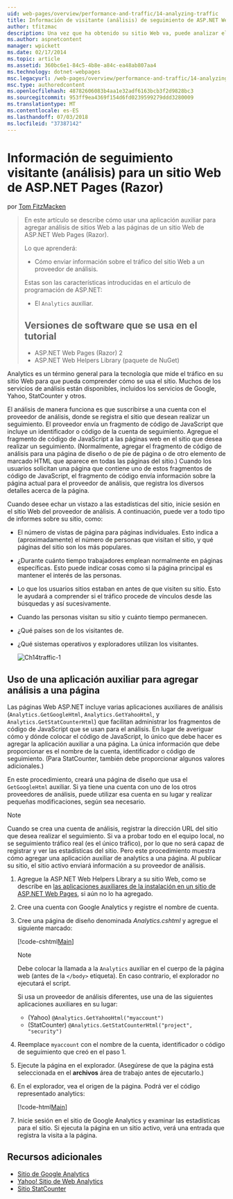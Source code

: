 ```yaml
---
uid: web-pages/overview/performance-and-traffic/14-analyzing-traffic
title: Información de visitante (análisis) de seguimiento de ASP.NET Web Pages (Razor) sitio | Microsoft Docs
author: tfitzmac
description: Una vez que ha obtenido su sitio Web va, puede analizar el tráfico del sitio Web.
ms.author: aspnetcontent
manager: wpickett
ms.date: 02/17/2014
ms.topic: article
ms.assetid: 360bc6e1-84c5-4b8e-a84c-ea48ab807aa4
ms.technology: dotnet-webpages
msc.legacyurl: /web-pages/overview/performance-and-traffic/14-analyzing-traffic
msc.type: authoredcontent
ms.openlocfilehash: 48782606083b4aa1e32adf6163bcb3f2d9828bc3
ms.sourcegitcommit: 953ff9ea4369f154d6fd0239599279ddd3280009
ms.translationtype: MT
ms.contentlocale: es-ES
ms.lasthandoff: 07/03/2018
ms.locfileid: "37387142"
---
```

<a name="tracking-visitor-information-analytics-for-an-aspnet-web-pages-razor-site"></a>Información de seguimiento visitante (análisis) para un sitio Web de ASP.NET Pages (Razor)
====================
por [Tom FitzMacken](https://github.com/tfitzmac)

> En este artículo se describe cómo usar una aplicación auxiliar para agregar análisis de sitios Web a las páginas de un sitio Web de ASP.NET Web Pages (Razor).
> 
> Lo que aprenderá:
> 
> - Cómo enviar información sobre el tráfico del sitio Web a un proveedor de análisis.
> 
> Estas son las características introducidas en el artículo de programación de ASP.NET:
> 
> - El `Analytics` auxiliar.
>   
> 
> ## <a name="software-versions-used-in-the-tutorial"></a>Versiones de software que se usa en el tutorial
> 
> 
> - ASP.NET Web Pages (Razor) 2
> - ASP.NET Web Helpers Library (paquete de NuGet)


Analytics es un término general para la tecnología que mide el tráfico en su sitio Web para que pueda comprender cómo se usa el sitio. Muchos de los servicios de análisis están disponibles, incluidos los servicios de Google, Yahoo, StatCounter y otros.

El análisis de manera funciona es que suscribirse a una cuenta con el proveedor de análisis, donde se registra el sitio que desean realizar un seguimiento. El proveedor envía un fragmento de código de JavaScript que incluye un identificador o código de la cuenta de seguimiento. Agregue el fragmento de código de JavaScript a las páginas web en el sitio que desea realizar un seguimiento. (Normalmente, agregar el fragmento de código de análisis para una página de diseño o de pie de página o de otro elemento de marcado HTML que aparece en todas las páginas del sitio.) Cuando los usuarios solicitan una página que contiene uno de estos fragmentos de código de JavaScript, el fragmento de código envía información sobre la página actual para el proveedor de análisis, que registra los diversos detalles acerca de la página.

Cuando desee echar un vistazo a las estadísticas del sitio, inicie sesión en el sitio Web del proveedor de análisis. A continuación, puede ver a todo tipo de informes sobre su sitio, como:

- El número de vistas de página para páginas individuales. Esto indica a (aproximadamente) el número de personas que visitan el sitio, y qué páginas del sitio son los más populares.
- ¿Durante cuánto tiempo trabajadores emplean normalmente en páginas específicas. Esto puede indicar cosas como si la página principal es mantener el interés de las personas.
- Lo que los usuarios sitios estaban en antes de que visiten su sitio. Esto le ayudará a comprender si el tráfico procede de vínculos desde las búsquedas y así sucesivamente.
- Cuando las personas visitan su sitio y cuánto tiempo permanecen.
- ¿Qué países son de los visitantes de.
- ¿Qué sistemas operativos y exploradores utilizan los visitantes.

    ![Ch14traffic-1](14-analyzing-traffic/_static/image1.jpg)

## <a name="using-a-helper-to-add-analytics-to-a-page"></a>Uso de una aplicación auxiliar para agregar análisis a una página

Las páginas Web ASP.NET incluye varias aplicaciones auxiliares de análisis (`Analytics.GetGoogleHtml`, `Analytics.GetYahooHtml`, y `Analytics.GetStatCounterHtml`) que facilitan administrar los fragmentos de código de JavaScript que se usan para el análisis. En lugar de averiguar cómo y dónde colocar el código de JavaScript, lo único que debe hacer es agregar la aplicación auxiliar a una página. La única información que debe proporcionar es el nombre de la cuenta, identificador o código de seguimiento. (Para StatCounter, también debe proporcionar algunos valores adicionales.)

En este procedimiento, creará una página de diseño que usa el `GetGoogleHtml` auxiliar. Si ya tiene una cuenta con uno de los otros proveedores de análisis, puede utilizar esa cuenta en su lugar y realizar pequeñas modificaciones, según sea necesario.

> [!NOTE]
> Cuando se crea una cuenta de análisis, registrar la dirección URL del sitio que desea realizar el seguimiento. Si va a probar todo en el equipo local, no se seguimiento tráfico real (es el único tráfico), por lo que no será capaz de registrar y ver las estadísticas del sitio. Pero este procedimiento muestra cómo agregar una aplicación auxiliar de analytics a una página. Al publicar su sitio, el sitio activo enviará información a su proveedor de análisis.


1. Agregue la ASP.NET Web Helpers Library a su sitio Web, como se describe en [las aplicaciones auxiliares de la instalación en un sitio de ASP.NET Web Pages](https://go.microsoft.com/fwlink/?LinkId=252372), si aún no lo ha agregado.
2. Cree una cuenta con Google Analytics y registre el nombre de cuenta.
3. Cree una página de diseño denominada *Analytics.cshtml* y agregue el siguiente marcado:

    [!code-cshtml[Main](14-analyzing-traffic/samples/sample1.cshtml)]

    > [!NOTE]
    > Debe colocar la llamada a la `Analytics` auxiliar en el cuerpo de la página web (antes de la `</body>` etiqueta). En caso contrario, el explorador no ejecutará el script.

    Si usa un proveedor de análisis diferentes, use una de las siguientes aplicaciones auxiliares en su lugar:

    - (Yahoo) `@Analytics.GetYahooHtml("myaccount")`
    - (StatCounter) `@Analytics.GetStatCounterHtml("project", "security")`
4. Reemplace `myaccount` con el nombre de la cuenta, identificador o código de seguimiento que creó en el paso 1.
5. Ejecute la página en el explorador. (Asegúrese de que la página está seleccionada en el **archivos** área de trabajo antes de ejecutarlo.)
6. En el explorador, vea el origen de la página. Podrá ver el código representado analytics:

    [!code-html[Main](14-analyzing-traffic/samples/sample2.html)]
7. Inicie sesión en el sitio de Google Analytics y examinar las estadísticas para el sitio. Si ejecuta la página en un sitio activo, verá una entrada que registra la visita a la página.

<a id="Additional_Resources"></a>
## <a name="additional-resources"></a>Recursos adicionales

- [Sitio de Google Analytics](https://www.google.com/analytics/)
- [Yahoo! Sitio de Web Analytics](http://help.yahoo.com/l/us/yahoo/ywa/)
- [Sitio StatCounter](http://statcounter.com/)
